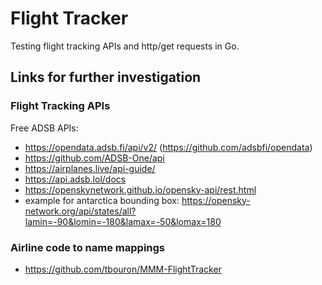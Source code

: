 # Flight Tracker

Testing flight tracking APIs and http/get requests in Go.

## Links for further investigation

### Flight Tracking APIs

Free ADSB APIs:

 - https://opendata.adsb.fi/api/v2/ (https://github.com/adsbfi/opendata)
 - https://github.com/ADSB-One/api
 - https://airplanes.live/api-guide/
 - https://api.adsb.lol/docs
 - https://openskynetwork.github.io/opensky-api/rest.html
 - example for antarctica bounding box: https://opensky-network.org/api/states/all?lamin=-90&lomin=-180&lamax=-50&lomax=180

### Airline code to name mappings

- https://github.com/tbouron/MMM-FlightTracker
